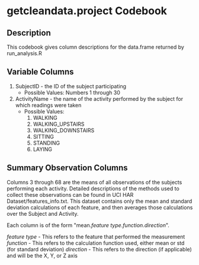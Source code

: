 # getcleandata.project Codebook

## Description
This codebook gives column descriptions for the data.frame returned by run_analysis.R

## Variable Columns

1. SubjectID - the ID of the subject participating
	- Possible Values: Numbers 1 through 30
2. ActivityName - the name of the activity performed by the subject for which readings were taken
    - Possible Values: 
		1. WALKING
		2. WALKING_UPSTAIRS
		3. WALKING_DOWNSTAIRS
		4. SITTING
		5. STANDING
		6. LAYING

## Summary Observation Columns

Columns 3 through 68 are the means of all observations of the subjects performing each activity. Detailed descriptions of the methods used to collect these observations can be found in UCI HAR Dataset/features_info.txt. This dataset contains only the mean and standard deviation calculations of each feature, and then averages those calculations over the Subject and Activity.

Each column is of the form "mean._feature type_._function_._direction_".

_feature type_ - This refers to the feature that performed the measurement
_function_ - This refers to the calculation function used, either mean or std (for standard deviation)
_direction_ - This refers to the direction (if applicable) and will be the X, Y, or Z axis
